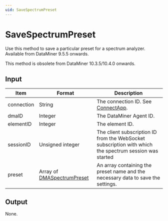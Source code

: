 ```yaml
---
uid: SaveSpectrumPreset
---
```


# SaveSpectrumPreset

Use this method to save a particular preset for a spectrum analyzer. Available from DataMiner 9.5.5 onwards.

This method is obsolete from DataMiner 10.3.5/10.4.0 onwards.<!-- RN 36364 -->

## Input

| Item | Format | Description |
|--|--|--|
| connection | String | The connection ID. See [ConnectApp](xref:ConnectApp). |
| dmaID | Integer | The DataMiner Agent ID. |
| elementID | Integer | The element ID. |
| sessionID | Unsigned integer | The client subscription ID from the WebSocket subscription with which the spectrum session was started |
| preset | Array of [DMASpectrumPreset](xref:DMASpectrumPreset) | An array containing the preset name and the necessary data to save the settings. |

## Output

None.
